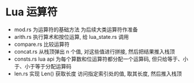 # Lua 运算符

+ mod.rs 为运算符的基础方法 为后续大类运算符作准备
+ arith.rs 执行算术和按位运算, 给 lua_state.rs 调用
+ compare.rs 比较运算符
+ concat.rs 从栈顶弹出 n 个值, 对这些值进行拼接, 然后把结果推入栈顶
+ consts.rs lua api 为每个算数和位运算符都分配一个运算码, 但只给等于、小于、小于等于分配运算码
+ len.rs 实现 Len() 获取长度 访问指定索引处的值, 取其长度, 然后推入栈顶
